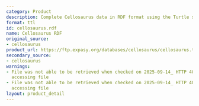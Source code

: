 ```yaml
---
category: Product
description: Complete Cellosaurus data in RDF format using the Turtle syntax
format: ttl
id: cellosaurus.rdf
name: Cellosaurus RDF
original_source:
- cellosaurus
product_url: https://ftp.expasy.org/databases/cellosaurus/cellosaurus.ttl
secondary_source:
- cellosaurus
warnings:
- File was not able to be retrieved when checked on 2025-09-14_ HTTP 404 error when
  accessing file
- File was not able to be retrieved when checked on 2025-09-14_ HTTP 404 error when
  accessing file
layout: product_detail
---
```


